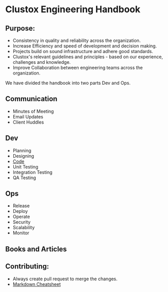 # Clustox Engineering Handbook

## Purpose:

* Consistency in quality and reliability across the organization.  
* Increase Efficiency and speed of development and decision making.  
* Projects build on sound infrastructure and adhere good standards.
* Clustox's relevant guidelines and principles - based on our experience, challenges and knowledge. 
* Improve Collaboration between engineering teams across the organization. 

We have divided the handbook into two parts Dev and Ops.

## Communication
  * Minutes of Meeting
  * Email Updates
  * Client Huddles
## Dev
   * Planning 
   * Designing
   * [Code](https://github.com/Clustox/handbook/blob/main/dev/code/index.md)
   * Unit Testing
   * Integration Testing 
   * QA Testing
## Ops
   * Release
   * Deploy
   * Operate
   * Security
   * Scalability
   * Monitor


## Books and Articles







## Contributing:
* Always create pull request to merge the changes. 
* [Markdown Cheatsheet](https://github.com/tchapi/markdown-cheatsheet)
